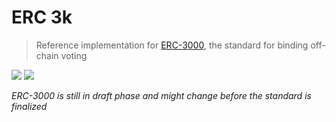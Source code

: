 # ERC 3k

> Reference implementation for [ERC-3000](https://github.com/ethereum/EIPs/pull/3000), the standard for binding off-chain voting

[![](https://img.shields.io/github/package-json/v/erc3k?label=npm)](https://www.npmjs.com/package/erc3k) [![](https://img.shields.io/bundlephobia/minzip/erc3k)](https://bundlephobia.com/result?p=erc3k)

_ERC-3000 is still in draft phase and might change before the standard is finalized_